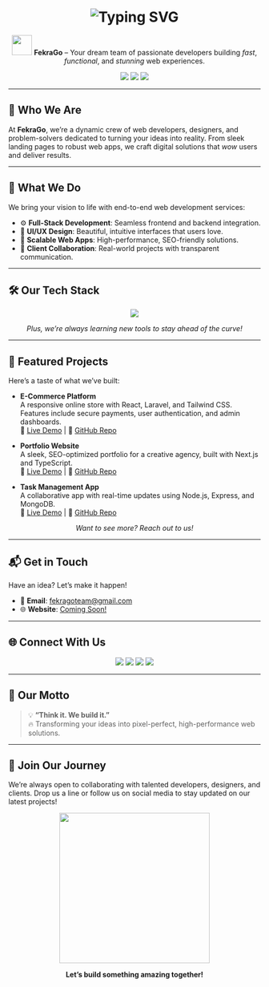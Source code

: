 <h1 align="center">
  <img src="https://readme-typing-svg.herokuapp.com?font=Fira+Code&weight=600&size=28&duration=3000&pause=800&center=true&vCenter=true&width=450&lines=Welcome+to+FekraGo!;Think+It%2C+We+Build+It!" alt="Typing SVG" />
</h1>

<p align="center">
  <img src="https://media.giphy.com/media/hvRJCLFzcasrR4ia7z/giphy.gif" width="40"/> 
  <strong>FekraGo</strong> – Your dream team of passionate developers building <em>fast</em>, <em>functional</em>, and <em>stunning</em> web experiences.
</p>

<p align="center">
  <img src="https://img.shields.io/badge/License-MIT-blue.svg" />
  <img src="https://img.shields.io/badge/Status-Active-brightgreen.svg" />
  <img src="https://img.shields.io/badge/Contributions-Welcome-orange.svg" />
</p>

---

## 🚀 Who We Are

At **FekraGo**, we’re a dynamic crew of web developers, designers, and problem-solvers dedicated to turning your ideas into reality. From sleek landing pages to robust web apps, we craft digital solutions that *wow* users and deliver results.

---

## 🔧 What We Do

We bring your vision to life with end-to-end web development services:

- ⚙️ **Full-Stack Development**: Seamless frontend and backend integration.
- 🎨 **UI/UX Design**: Beautiful, intuitive interfaces that users love.
- 🚀 **Scalable Web Apps**: High-performance, SEO-friendly solutions.
- 🤝 **Client Collaboration**: Real-world projects with transparent communication.

---

## 🛠️ Our Tech Stack

<div align="center">
  <img src="https://skillicons.dev/icons?i=html,css,js,ts,react,laravel,php,tailwind,nodejs,express,mongodb,mysql,git,figma" />
</div>

<p align="center">
  <em>Plus, we’re always learning new tools to stay ahead of the curve!</em>
</p>

---

## 🌟 Featured Projects

Here’s a taste of what we’ve built:

- **E-Commerce Platform**  
  A responsive online store with React, Laravel, and Tailwind CSS. Features include secure payments, user authentication, and admin dashboards.  
  🔗 [Live Demo](#) | 📂 [GitHub Repo](#)

- **Portfolio Website**  
  A sleek, SEO-optimized portfolio for a creative agency, built with Next.js and TypeScript.  
  🔗 [Live Demo](#) | 📂 [GitHub Repo](#)

- **Task Management App**  
  A collaborative app with real-time updates using Node.js, Express, and MongoDB.  
  🔗 [Live Demo](#) | 📂 [GitHub Repo](#)

<p align="center">
  <em>Want to see more? Reach out to us!</em>
</p>

---

## 📬 Get in Touch

Have an idea? Let’s make it happen!  
- 💌 **Email**: [fekragoteam@gmail.com](mailto:fekragoteam@gmail.com)  
- 🌐 **Website**: [Coming Soon!](#)

---

## 🌐 Connect With Us

<p align="center">
  <a href="https://www.tiktok.com/@fekrago" target="_blank"><img src="https://img.shields.io/badge/TikTok-010101?style=for-the-badge&logo=tiktok&logoColor=white" /></a>
  <a href="https://www.instagram.com/fekrago/" target="_blank"><img src="https://img.shields.io/badge/Instagram-E4405F?style=for-the-badge&logo=instagram&logoColor=white" /></a>
  <a href="https://www.facebook.com/profile.php?id=61577334156738" target="_blank"><img src="https://img.shields.io/badge/Facebook-1877F2?style=for-the-badge&logo=facebook&logoColor=white" /></a>
  <a href="https://www.linkedin.com/company/fekrago/about" target="_blank"><img src="https://img.shields.io/badge/LinkedIn-0A66C2?style=for-the-badge&logo=linkedin&logoColor=white" /></a>
</p>

---

## 🧠 Our Motto

> 💡 **“Think it. We build it.”**  
> 🔥 Transforming your ideas into pixel-perfect, high-performance web solutions.

---

## 🤗 Join Our Journey

We’re always open to collaborating with talented developers, designers, and clients. Drop us a line or follow us on social media to stay updated on our latest projects!

<p align="center">
  <img src="https://media.giphy.com/media/qgQUggAC3Pfv687qPC/giphy.gif" width="300" />
</p>

<p align="center">
  <strong>Let’s build something amazing together!</strong>
</p>
